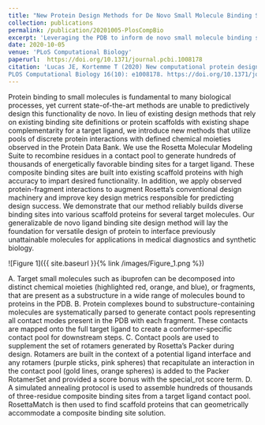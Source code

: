 ```yaml
---
title: "New Protein Design Methods for De Novo Small Molecule Binding Sites"
collection: publications
permalink: /publication/20201005-PlosCompBio
excerpt: 'Leveraging the PDB to inform de novo small molecule binding site design'
date: 2020-10-05
venue: 'PLoS Computational Biology'
paperurl:  https://doi.org/10.1371/journal.pcbi.1008178
citation: 'Lucas JE, Kortemme T (2020) New computational protein design methods for de novo small molecule binding sites. 
PLOS Computational Biology 16(10): e1008178. https://doi.org/10.1371/journal.pcbi.1008178'
---
```

Protein binding to small molecules is fundamental to many biological processes, yet current state-of-the-art methods are
unable to predictively design this functionality de novo. In lieu of existing design methods that rely on existing 
binding site definitions or protein scaffolds with existing shape complementarity for a target ligand, we introduce 
new methods that utilize pools of discrete protein interactions with defined chemical moieties observed in the Protein
Data Bank. We use the Rosetta Molecular Modeling Suite to recombine residues in a contact pool to generate hundreds of 
thousands of energetically favorable binding sites for a target ligand. These composite binding sites are built into 
existing scaffold proteins with high accuracy to impart desired functionality. In addition, we apply observed 
protein-fragment interactions to augment Rosetta’s conventional design machinery and improve key design metrics 
responsible for predicting design success. We demonstrate that our method reliably builds diverse binding sites into 
various scaffold proteins for several target molecules. Our generalizable de novo ligand binding site design method 
will lay the foundation for versatile design of protein to interface previously unattainable molecules for applications 
in medical diagnostics and synthetic biology.

![Figure 1]({{ site.baseurl }}{% link /images/Figure_1.png %})

A. Target small molecules such as ibuprofen can be decomposed into distinct chemical moieties (highlighted red, orange, 
and blue), or fragments, that are present as a substructure in a wide range of molecules bound to proteins in the PDB. 
B. Protein complexes bound to substructure-containing molecules are systematically parsed to generate contact pools 
representing all contact modes present in the PDB with each fragment. These contacts are mapped onto the full target 
ligand to create a conformer-specific contact pool for downstream steps. C. Contact pools are used to supplement the 
set of rotamers generated by Rosetta’s Packer during design. Rotamers are built in the context of a potential ligand 
interface and any rotamers (purple sticks, pink spheres) that recapitulate an interaction in the contact pool (gold 
lines, orange spheres) is added to the Packer RotamerSet and provided a score bonus with the special_rot score term. 
D. A simulated annealing protocol is used to assemble hundreds of thousands of three-residue composite binding sites 
from a target ligand contact pool. RosettaMatch is then used to find scaffold proteins that can geometrically 
accommodate a composite binding site solution.